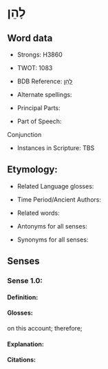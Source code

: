 # לָהֵן

<!-- Status: S2="NeedsEdits" -->
<!-- Lexica used for edits:   -->

## Word data

* Strongs: H3860

* TWOT: 1083

* BDB Reference: [לָהֵן](rc://en/bdb/dict/l.aq.ab)

* Alternate spellings:

* Principal Parts:

* Part of Speech:

Conjunction

* Instances in Scripture: TBS

## Etymology:

* Related Language glosses:

* Time Period/Ancient Authors:

* Related words:

* Antonyms for all senses:

* Synonyms for all senses:

## Senses

### Sense 1.0:

#### Definition:

#### Glosses:

on this account; therefore; 

#### Explanation:

#### Citations:



